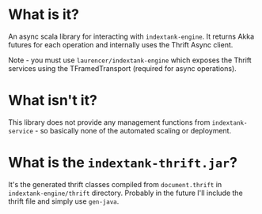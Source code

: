 # What is it?

An async scala library for interacting with `indextank-engine`. It returns Akka
futures for each operation and internally uses the Thrift Async client.

Note - you must use `laurencer/indextank-engine` which exposes the Thrift
services using the TFramedTransport (required for async operations).

# What isn't it?

This library does not provide any management functions from
`indextank-service` - so basically none of the automated scaling or deployment.

# What is the `indextank-thrift.jar`?

It's the generated thrift classes compiled from `document.thrift` in
`indextank-engine/thrift` directory. Probably in the future I'll include the
thrift file and simply use `gen-java`.
